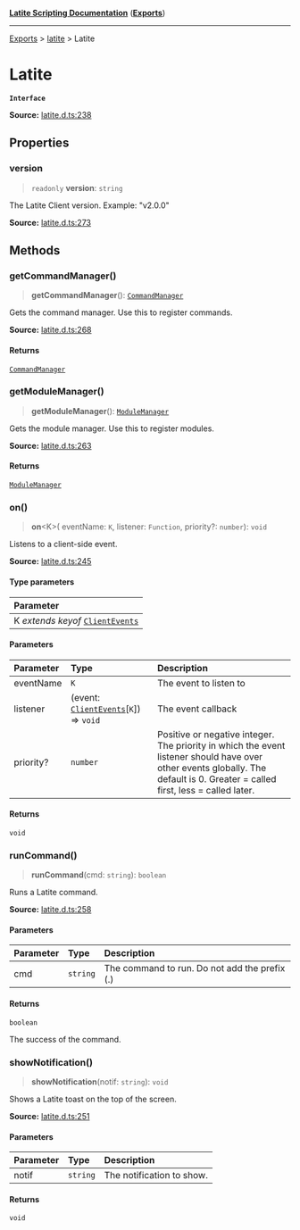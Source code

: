 [**Latite Scripting Documentation**](../../README.md) ([**Exports**](../../exports.md))

---

[Exports](../../exports.md) > [latite](../index.md) > Latite

# Latite

**`Interface`**

**Source:** [latite.d.ts:238](https://github.com/LatiteScripting/latitescripting.github.io/blob/1720dc7/definitions/latite.d.ts#L238)

## Properties

### version

> `readonly` **version**: `string`

The Latite Client version. Example: "v2.0.0"

**Source:** [latite.d.ts:273](https://github.com/LatiteScripting/latitescripting.github.io/blob/1720dc7/definitions/latite.d.ts#L273)

## Methods

### getCommandManager()

> **getCommandManager**(): [`CommandManager`](../../module.feature_manager_commandmgr/classes/class.CommandManager.md)

Gets the command manager. Use this to register commands.

**Source:** [latite.d.ts:268](https://github.com/LatiteScripting/latitescripting.github.io/blob/1720dc7/definitions/latite.d.ts#L268)

#### Returns

[`CommandManager`](../../module.feature_manager_commandmgr/classes/class.CommandManager.md)

### getModuleManager()

> **getModuleManager**(): [`ModuleManager`](../../module.feature_manager_mmgr/interfaces/interface.ModuleManager.md)

Gets the module manager. Use this to register modules.

**Source:** [latite.d.ts:263](https://github.com/LatiteScripting/latitescripting.github.io/blob/1720dc7/definitions/latite.d.ts#L263)

#### Returns

[`ModuleManager`](../../module.feature_manager_mmgr/interfaces/interface.ModuleManager.md)

### on()

> **on**\<K\>(
> eventName: `K`,
> listener: `Function`,
> priority?: `number`): `void`

Listens to a client-side event.

**Source:** [latite.d.ts:245](https://github.com/LatiteScripting/latitescripting.github.io/blob/1720dc7/definitions/latite.d.ts#L245)

#### Type parameters

| Parameter                                                       |
| :-------------------------------------------------------------- |
| K _extends_ _keyof_ [`ClientEvents`](interface.ClientEvents.md) |

#### Parameters

| Parameter | Type                                                                | Description                                                                                                                                                                   |
| :-------- | :------------------------------------------------------------------ | :---------------------------------------------------------------------------------------------------------------------------------------------------------------------------- |
| eventName | `K`                                                                 | The event to listen to                                                                                                                                                        |
| listener  | (event: [`ClientEvents`](interface.ClientEvents.md)[`K`]) => `void` | The event callback                                                                                                                                                            |
| priority? | `number`                                                            | Positive or negative integer. The priority in which the event listener should have over other events globally. The default is 0. Greater = called first, less = called later. |

#### Returns

`void`

### runCommand()

> **runCommand**(cmd: `string`): `boolean`

Runs a Latite command.

**Source:** [latite.d.ts:258](https://github.com/LatiteScripting/latitescripting.github.io/blob/1720dc7/definitions/latite.d.ts#L258)

#### Parameters

| Parameter | Type     | Description                                   |
| :-------- | :------- | :-------------------------------------------- |
| cmd       | `string` | The command to run. Do not add the prefix (.) |

#### Returns

`boolean`

The success of the command.

### showNotification()

> **showNotification**(notif: `string`): `void`

Shows a Latite toast on the top of the screen.

**Source:** [latite.d.ts:251](https://github.com/LatiteScripting/latitescripting.github.io/blob/1720dc7/definitions/latite.d.ts#L251)

#### Parameters

| Parameter | Type     | Description               |
| :-------- | :------- | :------------------------ |
| notif     | `string` | The notification to show. |

#### Returns

`void`
